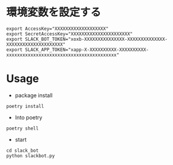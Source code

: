 # 環境変数を設定する
```
export AccessKey="XXXXXXXXXXXXXXXXXXX"
export SecretAccessKey="XXXXXXXXXXXXXXXXXXXXXX"
export SLACK_BOT_TOKEN="xoxb-XXXXXXXXXXXXXXX-XXXXXXXXXXXXXX-XXXXXXXXXXXXXXXXXXXXX"
export SLACK_APP_TOKEN="xapp-X-XXXXXXXXXX-XXXXXXXXXX-xxxxxxxxxxxxxxxxxxxxxxxxxxxxxxxxxxxxxxxxx"
```

# Usage
- package install
```
poetry install
```
- Into poetry
```
poetry shell
```
- start
```
cd slack_bot
python slackbot.py
```
